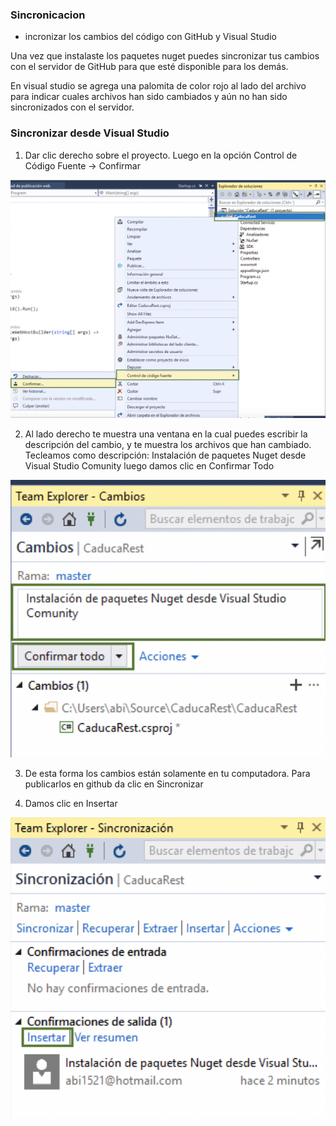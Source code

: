 ### Sincronicacion

- incronizar los cambios del código con GitHub y Visual Studio

Una vez que instalaste los paquetes nuget puedes sincronizar tus cambios con el servidor de GitHub para que esté disponible para los demás.

En visual studio se agrega una palomita de color rojo al lado del archivo para indicar cuales archivos han sido cambiados y aún no han sido sincronizados con el servidor.

### Sincronizar  desde Visual Studio

1. Dar clic derecho sobre el proyecto. Luego en la opción Control de Código Fuente -> Confirmar

![php](./images/image.png)

2. Al lado derecho te muestra una ventana en la cual puedes escribir la descripción del cambio, y te muestra los archivos que han cambiado. Tecleamos como descripción: Instalación de paquetes Nuget desde Visual Studio Comunity luego damos clic en Confirmar Todo 

![php](./images/image1.png)

3. De esta forma los cambios están solamente en tu computadora. Para publicarlos en github da clic en Sincronizar


4. Damos clic en Insertar

![php](./images/image3.png)